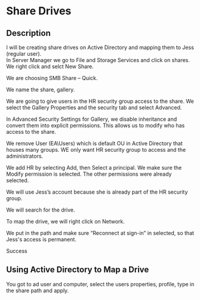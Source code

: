 <h1>Share Drives</h1>
<h2>Description</h2>
I will be creating share drives on Active Directory and mapping them to Jess (regular user).
</br>
In Server Manager we go to File and Storage Services and click on shares. We right click and selct New Share.

We are choosing SMB Share – Quick.

We name the share, gallery.

We are going to give users in the HR security group access to the share. We select the Gallery Properties and the security tab and select Advanced.

In Advanced Security Settings for Gallery, we disable inheritance and convert them into explicit permissions. This allows us to modify who has access to the share.

We remove User (EA\Users) which is default OU in Active Directory that houses many groups. WE only want HR security group to access and the administrators.

We add HR by selecting Add, then Select a principal. We make sure the Modify permission is selected. The other permissions were already selected. 

We will use Jess’s account because she is already part of the HR security group.

We will search for the drive.

To map the drive, we will right click on Network.

We put in the path and make sure “Reconnect at sign-in” in selected, so that Jess's access is permanent.

Success

<h2>Using Active Directory to Map a Drive</h2>

You got to ad user and computer, select the users properties, profile, type in the share path and apply.
